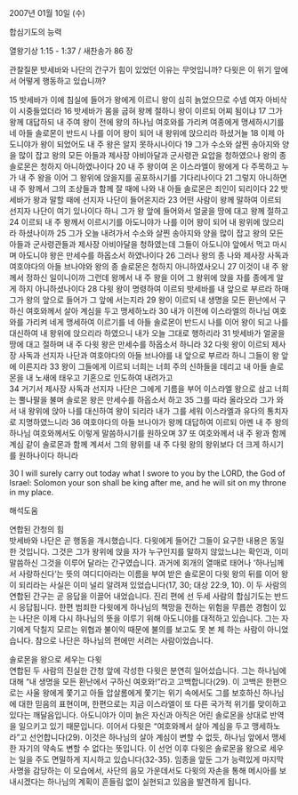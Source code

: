 2007년 01월 10일 (수)

합심기도의 능력



열왕기상 1:15 - 1:37 / 새찬송가 86 장


관찰질문
밧세바와 나단의 간구가 힘이 있었던 이유는 무엇입니까?
다윗은 이 위기 앞에서 어떻게 행동하고 있습니까?

15 밧세바가 이에 침실에 들어가 왕에게 이르니 왕이 심히 늙었으므로 수넴 여자 아비삭이 시중들었더라 16 밧세바가 몸을 굽혀 왕께 절하니 왕이 이르되 어찌 됨이냐 17 그가 왕께 대답하되 내 주여 왕이 전에 왕의 하나님 여호와를 가리켜 여종에게 맹세하시기를 네 아들 솔로몬이 반드시 나를 이어 왕이 되어 내 왕위에 앉으리라 하셨거늘 18 이제 아도니야가 왕이 되었어도 내 주 왕은 알지 못하시나이다 19 그가 수소와 살찐 송아지와 양을 많이 잡고 왕의 모든 아들과 제사장 아비아달과 군사령관 요압을 청하였으나 왕의 종 솔로몬은 청하지 아니하였나이다 20 내 주 왕이여 온 이스라엘이 왕에게 다 주목하고 누가 내 주 왕을 이어 그 왕위에 앉을지를 공포하시기를 기다리나이다 21 그렇지 아니하면 내 주 왕께서 그의 조상들과 함께 잘 때에 나와 내 아들 솔로몬은 죄인이 되리이다 22 밧세바가 왕과 말할 때에 선지자 나단이 들어온지라 23 어떤 사람이 왕께 말하여 이르되 선지자 나단이 여기 있나이다 하니 그가 왕 앞에 들어와서 얼굴을 땅에 대고 왕께 절하고 24 이르되 내 주 왕께서 이르시기를 아도니야가 나를 이어 왕이 되어 내 왕위에 앉으리라 하셨나이까 25 그가 오늘 내려가서 수소와 살찐 송아지와 양을 많이 잡고 왕의 모든 아들과 군사령관들과 제사장 아비아달을 청하였는데 그들이 아도니야 앞에서 먹고 마시며 아도니야 왕은 만세수를 하옵소서 하였나이다 26 그러나 왕의 종 나와 제사장 사독과 여호야다의 아들 브나야와 왕의 종 솔로몬은 청하지 아니하였사오니 27 이것이 내 주 왕께서 정하신 일이니이까 그런데 왕께서 내 주 왕을 이어 그 왕위에 앉을 자를 종에게 알게 하지 아니하셨나이다 28 다윗 왕이 명령하여 이르되 밧세바를 내 앞으로 부르라 하매 그가 왕의 앞으로 들어가 그 앞에 서는지라 29 왕이 이르되 내 생명을 모든 환난에서 구하신 여호와께서 살아 계심을 두고 맹세하노라 30 내가 이전에 이스라엘의 하나님 여호와를 가리켜 네게 맹세하여 이르기를 네 아들 솔로몬이 반드시 나를 이어 왕이 되고 나를 대신하여 내 왕위에 앉으리라 하였으니 내가 오늘 그대로 행하리라 31 밧세바가 얼굴을 땅에 대고 절하며 내 주 다윗 왕은 만세수를 하옵소서 하니라 32 다윗 왕이 이르되 제사장 사독과 선지자 나단과 여호야다의 아들 브나야를 내 앞으로 부르라 하니 그들이 왕 앞에 이른지라 33 왕이 그들에게 이르되 너희는 너희 주의 신하들을 데리고 내 아들 솔로몬을 내 노새에 태우고 기혼으로 인도하여 내려가고  
34 거기서 제사장 사독과 선지자 나단은 그에게 기름을 부어 이스라엘 왕으로 삼고 너희는 뿔나팔을 불며 솔로몬 왕은 만세수를 하옵소서 하고 35 그를 따라 올라오라 그가 와서 내 왕위에 앉아 나를 대신하여 왕이 되리라 내가 그를 세워 이스라엘과 유다의 통치자로 지명하였느니라 36 여호야다의 아들 브나야가 왕께 대답하여 이르되 아멘 내 주 왕의 하나님 여호와께서도 이렇게 말씀하시기를 원하오며 37 또 여호와께서 내 주 왕과 함께 계심 같이 솔로몬과 함께 계셔서 그의 왕위를 내 주 다윗 왕의 왕위보다 더 크게 하시기를 원하나이다 하니라

30 I will surely carry out today what I swore to you by the LORD, the God of Israel: Solomon your son shall be king after me, and he will sit on my throne in my place.

해석도움





연합된 간청의 힘  
밧세바와 나단은 곧 행동을 개시했습니다. 다윗에게 들어간 그들이 요구한 내용은 동일한 것입니다. 그것은 그가 왕위에 앉을 자가 누구인지를 말하지 않았느냐는 확인과, 이미 말씀하신 그것을 이루어 달라는 간구였습니다. 과거에 회개의 열매로 태어나 ‘하나님께서 사랑하신다’는 뜻의 여디디아라는 이름을 부여 받은 솔로몬이 다윗 왕의 뒤를 이어 왕이 되리라는 사실은 이미 널리 알려져 있었습니다(17, 30; 대상 22:9, 10). 이 두 사람의 연합된 간구는 곧 응답을 이끌어 내었습니다. 진리 편에 선 두세 사람의 합심기도는 반드시 응답됩니다. 한편 범죄한 다윗에게 하나님의 책망을 전하는 위험을 무릅쓴 경험이 있는 나단은 이제 다시 하나님의 뜻을 이루기 위해 아도니야를 대적하고 있습니다. 그는 자기에게 닥칠지 모르는 위협과 불이익 때문에 불의를 보고도 못 본 체 하는 사람이 아니었습니다. 참으로 나단은 하나님의 편에만 서려는 사람이었습니다. 

솔로몬을 왕으로 세우는 다윗  
연합된 두 사람의 진실한 간청 앞에 각성한 다윗은 분연히 일어섰습니다. 그는 하나님에 대해 “내 생명을 모든 환난에서 구하신 여호와!”라고 고백합니다(29). 이 고백은 한편으로는 사울 왕에게 쫓기고 아들 압살롬에게 쫓기는 위기 속에서도 그를 보호하신 하나님에 대한 믿음의 표현이며, 한편으로는 지금 이스라엘이 또 다른 국가적 위기를 맞이하고 있다는 깨달음입니다. 아도니야가 이미 늙은 자신과 아직은 어린 솔로몬을 상대로 반역을 일으키고 있기 때문입니다. 이어서 다윗은 “여호와께서 살아 계심을 두고 맹세하노라”고 선언합니다(29). 이것은 하나님의 살아 계심이 변할 수 없듯, 하나님 앞에서 맹세한 자기의 약속도 변할 수 없다는 뜻입니다. 이 선언 이후 다윗은 솔로몬을 왕으로 세우는 일을 주도 면밀하게 지시하고 있습니다(32-35). 임종을 앞둔 그가 능력있게 마지막 사명을 감당하는 이 모습에서, 사단의 음모 가운데서도 다윗의 자손을 통해 메시아를 보내시겠다는 하나님의 계획이 흔들림 없이 실현되고 있음을 발견하게 됩니다.